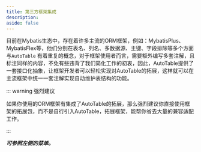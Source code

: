 ```yaml
---
title: 第三方框架集成
description:
aside: false
---
```


目前在Mybatis生态中，存在着许多主流的ORM框架，例如：MybatisPlus、MybatisFlex等，他们分别在表名、列名、多数据源、主键、字段排除等多个方面与`AutoTable`
有着重复的概念，对于框架使用者而言，需要额外编写多套注解，且标注同样的内容，不免有些违背了我们简化工作的初衷，因此，AutoTable提供了一套接口化抽象，让框架开发者可以轻松实现对AutoTable的拓展，这样就可以在主流框架中统一一套注解实现自动维护表结构的功能。

::: warning 强烈建议

如果你使用的ORM框架有集成了AutoTable的拓展，那么强烈建议你直接使用框架的拓展包，而不是自行引入AutoTable，拓展框架，能帮你省去大量的兼容适配工作。

:::

<!-- @include: @/common/ORM框架支持表格.md-->

***可参照左侧的菜单。***
